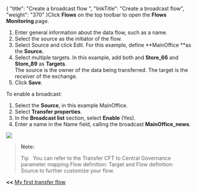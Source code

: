 {
    "title": "Create a broadcast flow ",
    "linkTitle": "Create a broadcast flow",
    "weight": "370"
}Click **Flows** on the top toolbar to open the **Flows Monitoring** page.

1.  Enter general information about the data flow, such as a name.
2.  Select the source as the initiator of the flow.
3.  Select Source and click Edit. For this example, define **MainOffice  **as the **Source.**
4.  Select multiple targets. In this example, add both and **Store\_66** and **Store\_89** as **Targets**.  
    The source is the owner of the data being transferred. The target is the receiver of the exchange.
5.  Click **Save**.

<span id="enable_broadcast_cg"></span>To enable a broadcast:

1.  Select the **Source**, in this example MainOffice.
2.  Select **Transfer properties**.
3.  In the **Broadcast list** section, select **Enable** (Yes).
4.  Enter a name in the Name field, calling the broadcast **MainOffice\_news**.

![](/Images/TransferCFT/broadcast_list.png)

> **Note:**
>
> Tip  
> You can refer to the Transfer CFT to Central Governance parameter mapping Flow definition: Target and Flow definition: Source to further customize your flow.

**&lt;&lt;** <a href="../../" class="bold_in_para MCXref xref xrefbold_in_para">My first transfer flow</a>
